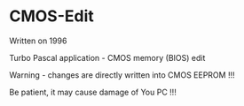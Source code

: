 # CMOS-Edit

Written on 1996

Turbo Pascal application - CMOS memory (BIOS) edit

Warning - changes are directly written into CMOS EEPROM !!! 

Be patient, it may cause damage of You PC !!!

